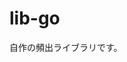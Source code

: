 lib-go
================================================================================

自作の頻出ライブラリです。
